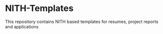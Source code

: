 # NITH-Templates
This repository contains NITH based templates for resumes, project reports and applications
